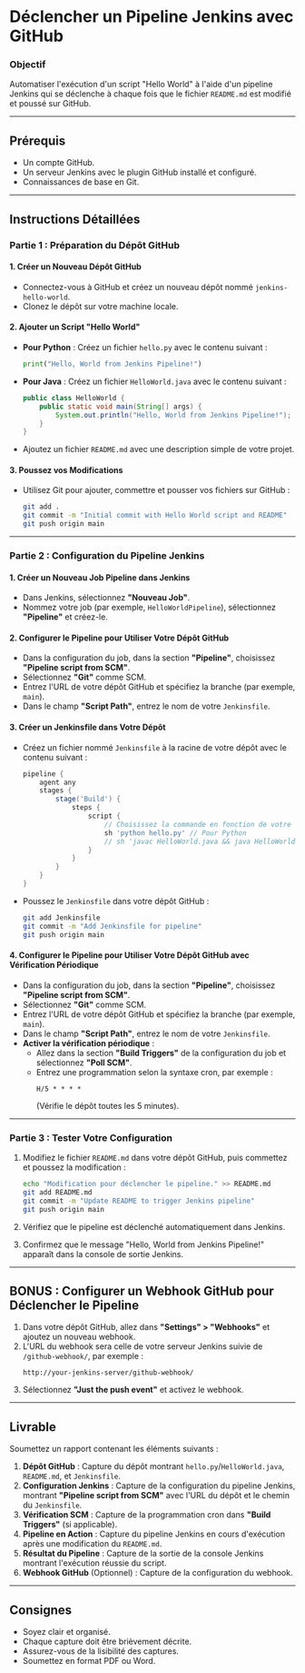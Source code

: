 #  Déclencher un Pipeline Jenkins avec GitHub

### Objectif
Automatiser l'exécution d'un script "Hello World" à l'aide d'un pipeline Jenkins qui se déclenche à chaque fois que le fichier `README.md` est modifié et poussé sur GitHub.

---

## Prérequis

- Un compte GitHub.
- Un serveur Jenkins avec le plugin GitHub installé et configuré.
- Connaissances de base en Git.

---

## Instructions Détaillées

### Partie 1 : Préparation du Dépôt GitHub

#### 1. Créer un Nouveau Dépôt GitHub
- Connectez-vous à GitHub et créez un nouveau dépôt nommé `jenkins-hello-world`.
- Clonez le dépôt sur votre machine locale.

#### 2. Ajouter un Script "Hello World"
- **Pour Python** : Créez un fichier `hello.py` avec le contenu suivant :
  ```python
  print("Hello, World from Jenkins Pipeline!")
  ```
- **Pour Java** : Créez un fichier `HelloWorld.java` avec le contenu suivant :
  ```java
  public class HelloWorld {
      public static void main(String[] args) {
          System.out.println("Hello, World from Jenkins Pipeline!");
      }
  }
  ```
- Ajoutez un fichier `README.md` avec une description simple de votre projet.

#### 3. Poussez vos Modifications
- Utilisez Git pour ajouter, commettre et pousser vos fichiers sur GitHub :
  ```bash
  git add .
  git commit -m "Initial commit with Hello World script and README"
  git push origin main
  ```

---

### Partie 2 : Configuration du Pipeline Jenkins

#### 1. Créer un Nouveau Job Pipeline dans Jenkins
- Dans Jenkins, sélectionnez **"Nouveau Job"**.
- Nommez votre job (par exemple, `HelloWorldPipeline`), sélectionnez **"Pipeline"** et créez-le.

#### 2. Configurer le Pipeline pour Utiliser Votre Dépôt GitHub
- Dans la configuration du job, dans la section **"Pipeline"**, choisissez **"Pipeline script from SCM"**.
- Sélectionnez **"Git"** comme SCM.
- Entrez l'URL de votre dépôt GitHub et spécifiez la branche (par exemple, `main`).
- Dans le champ **"Script Path"**, entrez le nom de votre `Jenkinsfile`.

#### 3. Créer un Jenkinsfile dans Votre Dépôt
- Créez un fichier nommé `Jenkinsfile` à la racine de votre dépôt avec le contenu suivant :
  ```groovy
  pipeline {
      agent any
      stages {
          stage('Build') {
              steps {
                  script {
                      // Choisissez la commande en fonction de votre script
                      sh 'python hello.py' // Pour Python
                      // sh 'javac HelloWorld.java && java HelloWorld' // Pour Java
                  }
              }
          }
      }
  }
  ```
- Poussez le `Jenkinsfile` dans votre dépôt GitHub :
  ```bash
  git add Jenkinsfile
  git commit -m "Add Jenkinsfile for pipeline"
  git push origin main
  ```

#### 4. Configurer le Pipeline pour Utiliser Votre Dépôt GitHub avec Vérification Périodique
- Dans la configuration du job, dans la section **"Pipeline"**, choisissez **"Pipeline script from SCM"**.
- Sélectionnez **"Git"** comme SCM.
- Entrez l'URL de votre dépôt GitHub et spécifiez la branche (par exemple, `main`).
- Dans le champ **"Script Path"**, entrez le nom de votre `Jenkinsfile`.
- **Activer la vérification périodique** :
  - Allez dans la section **"Build Triggers"** de la configuration du job et sélectionnez **"Poll SCM"**.
  - Entrez une programmation selon la syntaxe cron, par exemple :
    ```
    H/5 * * * *
    ```
    (Vérifie le dépôt toutes les 5 minutes).

---

### Partie 3 : Tester Votre Configuration

1. Modifiez le fichier `README.md` dans votre dépôt GitHub, puis commettez et poussez la modification :
   ```bash
   echo "Modification pour déclencher le pipeline." >> README.md
   git add README.md
   git commit -m "Update README to trigger Jenkins pipeline"
   git push origin main
   ```

2. Vérifiez que le pipeline est déclenché automatiquement dans Jenkins.

3. Confirmez que le message "Hello, World from Jenkins Pipeline!" apparaît dans la console de sortie Jenkins.

---

## BONUS : Configurer un Webhook GitHub pour Déclencher le Pipeline

1. Dans votre dépôt GitHub, allez dans **"Settings" > "Webhooks"** et ajoutez un nouveau webhook.
2. L'URL du webhook sera celle de votre serveur Jenkins suivie de `/github-webhook/`, par exemple :
   ```
   http://your-jenkins-server/github-webhook/
   ```
3. Sélectionnez **"Just the push event"** et activez le webhook.

---

## Livrable

Soumettez un rapport contenant les éléments suivants :

1. **Dépôt GitHub** : Capture du dépôt montrant `hello.py`/`HelloWorld.java`, `README.md`, et `Jenkinsfile`.
2. **Configuration Jenkins** : Capture de la configuration du pipeline Jenkins, montrant **"Pipeline script from SCM"** avec l'URL du dépôt et le chemin du `Jenkinsfile`.
3. **Vérification SCM** : Capture de la programmation cron dans **"Build Triggers"** (si applicable).
4. **Pipeline en Action** : Capture du pipeline Jenkins en cours d'exécution après une modification du `README.md`.
5. **Résultat du Pipeline** : Capture de la sortie de la console Jenkins montrant l'exécution réussie du script.
6. **Webhook GitHub** (Optionnel) : Capture de la configuration du webhook.

---

## Consignes

- Soyez clair et organisé.
- Chaque capture doit être brièvement décrite.
- Assurez-vous de la lisibilité des captures.
- Soumettez en format PDF ou Word.
